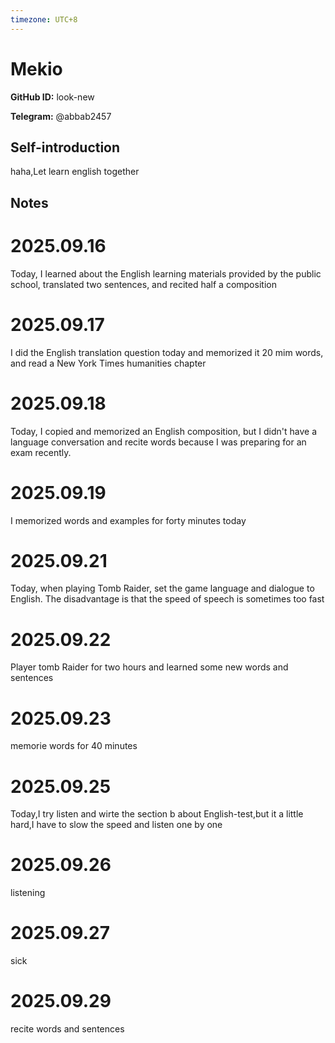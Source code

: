 ```yaml
---
timezone: UTC+8
---
```


# Mekio

**GitHub ID:** look-new

**Telegram:** @abbab2457

## Self-introduction

haha,Let learn english together

## Notes
<!-- Content_START -->
# 2025.09.16
<!-- DAILY_CHECKIN_2025-09-16_START -->
Today, I learned about the English learning materials provided by the public school, translated two sentences, and recited half a composition
<!-- DAILY_CHECKIN_2025-09-16_END -->


# 2025.09.17
<!-- DAILY_CHECKIN_2025-09-17_START -->
I did the English translation question today and memorized it 20 mim words, and read a New York Times humanities chapter
<!-- DAILY_CHECKIN_2025-09-17_END -->


# 2025.09.18
<!-- DAILY_CHECKIN_2025-09-18_START -->
Today, I copied and memorized an English composition, but I didn't have a language conversation and recite words because I was preparing for an exam recently.
<!-- DAILY_CHECKIN_2025-09-18_END -->


# 2025.09.19
<!-- DAILY_CHECKIN_2025-09-19_START -->
I memorized words and examples for forty minutes today
<!-- DAILY_CHECKIN_2025-09-19_END -->


# 2025.09.21
<!-- DAILY_CHECKIN_2025-09-21_START -->
Today, when playing Tomb Raider, set the game language and dialogue to English. The disadvantage is that the speed of speech is sometimes too fast
<!-- DAILY_CHECKIN_2025-09-21_END -->


# 2025.09.22
<!-- DAILY_CHECKIN_2025-09-22_START -->
Player tomb Raider for two hours and learned some new words and sentences
<!-- DAILY_CHECKIN_2025-09-22_END -->


# 2025.09.23
<!-- DAILY_CHECKIN_2025-09-23_START -->
memorie words for 40 minutes
<!-- DAILY_CHECKIN_2025-09-23_END -->


# 2025.09.25
<!-- DAILY_CHECKIN_2025-09-25_START -->
Today,I try listen and wirte the section b about English-test,but it a little hard,I have to slow the speed and listen one by one
<!-- DAILY_CHECKIN_2025-09-25_END -->


# 2025.09.26
<!-- DAILY_CHECKIN_2025-09-26_START -->
listening
<!-- DAILY_CHECKIN_2025-09-26_END -->


# 2025.09.27
<!-- DAILY_CHECKIN_2025-09-27_START -->
sick
<!-- DAILY_CHECKIN_2025-09-27_END -->


# 2025.09.29
<!-- DAILY_CHECKIN_2025-09-29_START -->
recite words and sentences
<!-- DAILY_CHECKIN_2025-09-29_END -->
<!-- Content_END -->
